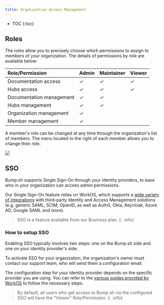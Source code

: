 ```yaml
---
title: Organization Access Management
---
```


- TOC
{:toc}

## Roles

The roles allow you to precisely choose which permissions to assign to members of your organization. The details of permissions by role are available below:

| Role/Permission          | Admin | Maintainer | Viewer |
|:-------------------------|:------|:-----------|:-------|
| Documentation access     | ✓     | ✓          | ✓      |
| Hubs access              | ✓     | ✓          | ✓      |
| Documentation management | ✓     | ✓          |        |
| Hubs management          | ✓     | ✓          |        |
| Organization management  | ✓     |            |        |
| Member management        | ✓     |            |        |

A member's role can be changed at any time through the organization's list of members. The menu located to the right of each member allows you to change their role.

![](/images/help/org-members.png)

## SSO
Bump.sh supports Single Sign-On through your identity providers, to ease who in your organization can access admin permissions.

Our Single Sign-On feature relies on WorkOS, which supports a [wide variety of integrations](https://workos.com/docs/integrations) with third-party Identity and Access Management solutions (e.g. generic SAML, SCIM, OpenID, as well as Auth0, Okta, Keycloak, Azure AD, Google SAML and more).

> SSO is a feature available from our Business plan.
{: .info}

### How to setup SSO
Enabling SSO typically involves two steps: one on the Bump.sh side and one on your identity provider's side.

To activate SSO for your organization, the organization's owner must contact our support team, who will send them a configuration email.

The configuration step for your identity provider depends on the specific provider you are using. You can refer to the [various guides provided by WorkOS](https://workos.com/docs/integrations) to follow the necessary steps.

> By default, all users who get access to Bump.sh via the configured SSO will have the “Viewer” Role/Permission.
{: .info}

